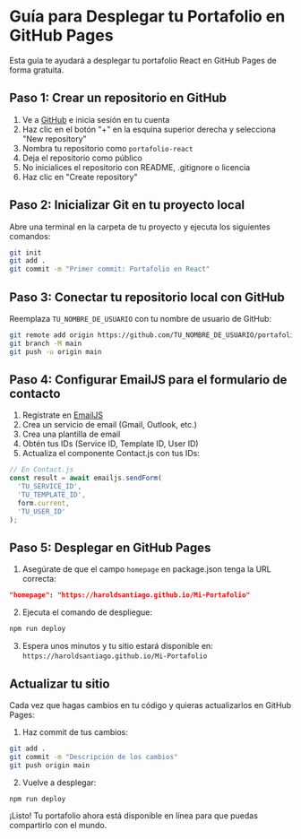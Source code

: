 # Guía para Desplegar tu Portafolio en GitHub Pages

Esta guía te ayudará a desplegar tu portafolio React en GitHub Pages de forma gratuita.

## Paso 1: Crear un repositorio en GitHub

1. Ve a [GitHub](https://github.com/) e inicia sesión en tu cuenta
2. Haz clic en el botón "+" en la esquina superior derecha y selecciona "New repository"
3. Nombra tu repositorio como `portafolio-react`
4. Deja el repositorio como público
5. No inicialices el repositorio con README, .gitignore o licencia
6. Haz clic en "Create repository"

## Paso 2: Inicializar Git en tu proyecto local

Abre una terminal en la carpeta de tu proyecto y ejecuta los siguientes comandos:

```bash
git init
git add .
git commit -m "Primer commit: Portafolio en React"
```

## Paso 3: Conectar tu repositorio local con GitHub

Reemplaza `TU_NOMBRE_DE_USUARIO` con tu nombre de usuario de GitHub:

```bash
git remote add origin https://github.com/TU_NOMBRE_DE_USUARIO/portafolio-react.git
git branch -M main
git push -u origin main
```

## Paso 4: Configurar EmailJS para el formulario de contacto

1. Regístrate en [EmailJS](https://www.emailjs.com/)
2. Crea un servicio de email (Gmail, Outlook, etc.)
3. Crea una plantilla de email
4. Obtén tus IDs (Service ID, Template ID, User ID)
5. Actualiza el componente Contact.js con tus IDs:

```javascript
// En Contact.js
const result = await emailjs.sendForm(
  'TU_SERVICE_ID',
  'TU_TEMPLATE_ID',
  form.current,
  'TU_USER_ID'
);
```

## Paso 5: Desplegar en GitHub Pages

1. Asegúrate de que el campo `homepage` en package.json tenga la URL correcta:

```json
"homepage": "https://haroldsantiago.github.io/Mi-Portafolio"
```

2. Ejecuta el comando de despliegue:

```bash
npm run deploy
```

3. Espera unos minutos y tu sitio estará disponible en: `https://haroldsantiago.github.io/Mi-Portafolio`

## Actualizar tu sitio

Cada vez que hagas cambios en tu código y quieras actualizarlos en GitHub Pages:

1. Haz commit de tus cambios:
```bash
git add .
git commit -m "Descripción de los cambios"
git push origin main
```

2. Vuelve a desplegar:
```bash
npm run deploy
```

¡Listo! Tu portafolio ahora está disponible en línea para que puedas compartirlo con el mundo.